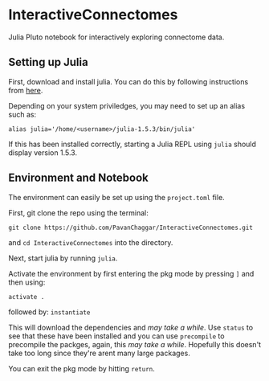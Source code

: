 # InteractiveConnectomes
Julia Pluto notebook for interactively exploring connectome data. 

## Setting up Julia 

First, download and install julia. You can do this by following instructions from [here](https://julialang.org/downloads/platform/#linux_and_freebsd). 

Depending on your system priviledges, you may need to set up an alias such as: 

`alias julia='/home/<username>/julia-1.5.3/bin/julia'`

If this has been installed correctly, starting a Julia REPL using `julia` should display version 1.5.3.

## Environment and Notebook

The environment can easily be set up using the `project.toml` file. 

First, git clone the repo using the terminal: 

`git clone https://github.com/PavanChaggar/InteractiveConnectomes.git`

and `cd InteractiveConnectomes` into the directory. 

Next, start julia by running `julia`. 

Activate the environment by first entering the pkg mode by pressing `]` and then using: 

`activate .`

followed by: 
`instantiate` 

This will download the dependencies and *may take a while*. Use `status` to see that these have been installed and you can use `precompile` to precompile the packges, again, this *may take a while*. Hopefully this doesn't take too long since they're arent many large packages.

You can exit the pkg mode by hitting `return`. 





